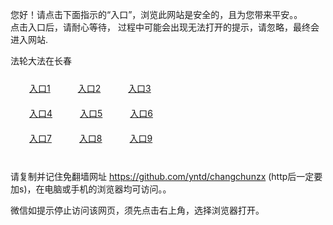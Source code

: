 您好！请点击下面指示的“入口”，浏览此网站是安全的，且为您带来平安。。 <br/>
点击入口后，请耐心等待， 过程中可能会出现无法打开的提示，请忽略，最终会进入网站. </br>

法轮大法在长春<br/>
<div style="padding:10px"><a style="margin:20px" target="_blank" href="https://d2p11zlmewp24y.cloudfront.net/2Qpsp?kcmifofo" id="ccLink1" rel="nofollow">入口1</a> <a target="_blank" style="margin:20px" href="https://d2t611tjeh5qp1.cloudfront.net/2Qpsp?ybvmue" id="ccLink2" rel="nofollow">入口2</a> <a style="margin:20px" target="_blank" href="https://d2o5v1d7sdfzwh.cloudfront.net/2Qpsp?bkqjxj" id="ccLink3" rel="nofollow">入口3</a></div>

<div style="padding:10px" ><a style="margin:20px" target="_blank" href="https://d2p11zlmewp24y.cloudfront.net/2Qpsp?kcmifofo" id="ccLink4" rel="nofollow">入口4</a> <a style="margin:20px" href="https://d2t611tjeh5qp1.cloudfront.net/2Qpsp?ybvmue" target="_blank" id="ccLink5" rel="nofollow">入口5</a> <a style="margin:20px" href="https://d2o5v1d7sdfzwh.cloudfront.net/2Qpsp?bkqjxj" target="_blank" id="ccLink6" rel="nofollow">入口6</a></div>

<div style="padding:10px"><a style="margin:20px" target="_blank" href="https://d2p11zlmewp24y.cloudfront.net/2Qpsp?kcmifofo" id="ccLink7" rel="nofollow">入口7</a> <a style="margin:20px" href="https://d2t611tjeh5qp1.cloudfront.net/2Qpsp?ybvmue" target="_blank" id="ccLink8" rel="nofollow">入口8</a> <a style="margin:20px" target="_blank" href="https://d2o5v1d7sdfzwh.cloudfront.net/2Qpsp?bkqjxj" id="ccLink9" rel="nofollow">入口9</a></div>

<br/>



请复制并记住免翻墙网址 https://github.com/yntd/changchunzx (http后一定要加s)，在电脑或手机的浏览器均可访问。。<br/>

微信如提示停止访问该网页，须先点击右上角，选择浏览器打开。

